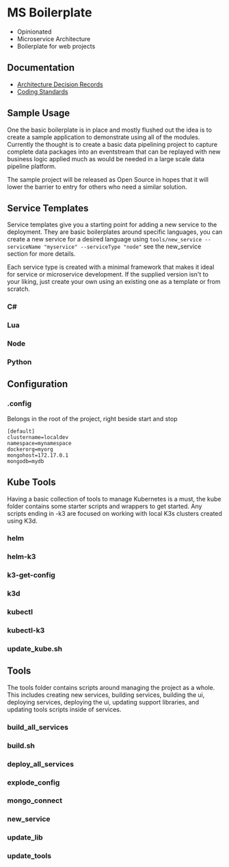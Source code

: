 # MS Boilerplate

- Opinionated
- Microservice Architecture
- Boilerplate for web projects

## Documentation

- [Architecture Decision Records](docs/adr/)
- [Coding Standards](docs/codingstandards.md)

## Sample Usage

One the basic boilerplate is in place and mostly flushed out the idea is to create a sample application to demonstrate using all of the modules. Currently the thought is to create a basic data pipelining project to capture complete data packages into an eventstream that can be replayed with new business logic applied much as would be needed in a large scale data pipeline platform.

The sample project will be released as Open Source in hopes that it will lower the barrier to entry for others who need a similar solution.

## Service Templates

Service templates give you a starting point for adding a new service to the deployment. They are basic boilerplates around specific languages, you can create a new service for a desired language using `tools/new_service --serviceName "myservice" --serviceType "node"` see the new_service section for more details.

Each service type is created with a minimal framework that makes it ideal for service or microservice development. If the supplied version isn't to your liking, just create your own using an existing one as a template or from scratch.

### C#

### Lua

### Node

### Python

## Configuration

### .config

Belongs in the root of the project, right beside start and stop

```
[default]
clustername=localdev
namespace=mynamespace
dockerorg=myorg
mongohost=172.17.0.1
mongodb=mydb
```

## Kube Tools

Having a basic collection of tools to manage Kubernetes is a must, the kube folder contains some starter scripts and wrappers to get started. Any scripts ending in -k3 are focused on working with local K3s clusters created using K3d.

### helm

### helm-k3

### k3-get-config

### k3d

### kubectl

### kubectl-k3

### update_kube.sh

## Tools

The tools folder contains scripts around managing the project as a whole. This includes creating new services, building services, building the ui, deploying services, deploying the ui, updating support libraries, and updating tools scripts inside of services.

### build_all_services

### build.sh

### deploy_all_services

### explode_config

### mongo_connect

### new_service

### update_lib

### update_tools

